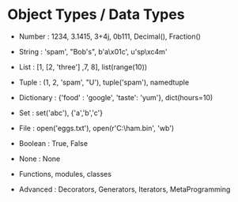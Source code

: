 # Object Types / Data Types

- Number : 1234, 3.1415, 3+4j, 0b111, Decimal(), Fraction()
- String : 'spam', "Bob's", b'a\x01c', u'sp\xc4m'
- List : [1, [2, 'three'] ,7, 8], list(range(10))
- Tuple : (1, 2, 'spam', "U'), tuple('spam'), namedtuple
- Dictionary : {'food' : 'google', 'taste': 'yum'}, dict(hours=10)

- Set : set('abc'), {'a','b','c'}

- File : open('eggs.txt'), open(r'C:\ham.bin', 'wb')
- Boolean : True, False
- None : None
- Functions, modules, classes

- Advanced : Decorators, Generators, Iterators, MetaProgramming